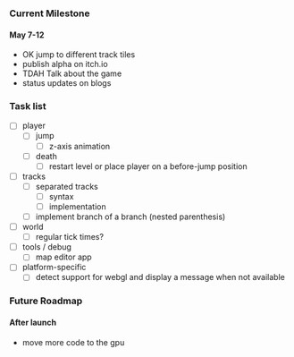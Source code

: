 ### Current Milestone

#### May 7-12
- OK jump to different track tiles
- publish alpha on itch.io
- TDAH Talk about the game
- status updates on blogs

### Task list

- [ ] player
    - [ ] jump
        - [ ] z-axis animation
    - [ ] death
        - [ ] restart level or place player on a before-jump position
- [ ] tracks
    - [ ] separated tracks
        - [ ] syntax
        - [ ] implementation
    - [ ] implement branch of a branch (nested parenthesis)
- [ ] world
    - [ ] regular tick times?
- [ ] tools / debug
    - [ ] map editor app
- [ ] platform-specific
    - [ ] detect support for webgl and display a message when not available

### Future Roadmap

#### After launch

- move more code to the gpu
